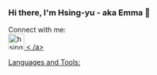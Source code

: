### Hi there, I'm Hsing-yu - aka Emma 👋

Connect with me: <br />
<a href='https://www.linkedin.com/in/hsing-yu-chang/'>
  <img alt='hsingyuc | LinkedIn' color='#0A66C2' height="32" width="32" src="https://cdn.jsdelivr.net/npm/simple-icons@v5/icons/linkedin.svg" />
< /a>
  
Languages and Tools:


